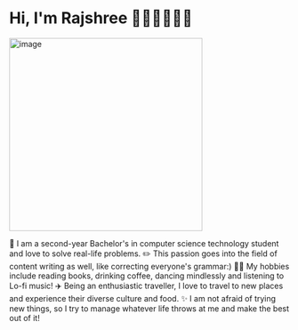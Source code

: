 # Hi, I'm Rajshree 👩🏽‍🎓👩🏽‍💻

<img width="347" alt="image" src="https://user-images.githubusercontent.com/101933712/197324503-7bb6d40a-314c-4d39-b6c1-4f33c5e889d2.png">


🏫 I am a second-year Bachelor's in computer science technology student and love to solve real-life problems. 
✏️ This passion goes into the field of content writing as well, like correcting everyone's grammar:)
💃🏽 My hobbies include reading books, drinking coffee, dancing mindlessly and listening to Lo-fi music!
✈️ Being an enthusiastic traveller, I love to travel to new places and experience their diverse culture and food.
✨ I am not afraid of trying new things, so I try to manage whatever life throws at me and make the best out of it!

